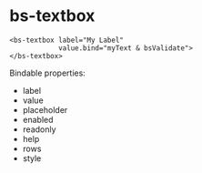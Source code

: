 # bs-textbox

```
<bs-textbox label="My Label"
            value.bind="myText & bsValidate">
</bs-textbox>
```

Bindable properties:

- label
- value
- placeholder
- enabled
- readonly
- help
- rows
- style